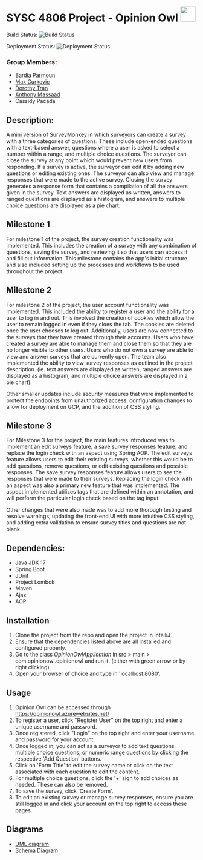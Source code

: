 # SYSC 4806 Project - Opinion Owl <img src="/images/owl.png" height="40px" width="auto">

Build Status: ![Build Status](https://github.com/bardia-p/OpinionOwl/actions/workflows/maven.yml/badge.svg)

Deployment Status: ![Deployment Status](https://github.com/bardia-p/OpinionOwl/actions/workflows/main_opinionowl.yml/badge.svg)

### Group Members:

- [Bardia Parmoun](https://github.com/bardia-p)
- [Max Curkovic](https://github.com/maxcurkovic)
- [Dorothy Tran](https://github.com/dorothytran)
- [Anthony Massaad](https://github.com/Anthony-Massaad)
- Cassidy Pacada

## Description:

A mini version of SurveyMonkey in which surveyors can create a survey with a three categories of questions. These include open-ended questions with a text-based answer,
questions where a user is asked to select a number within a range, and multiple choice questions. The surveyor can close the survey at any point which would prevent new users from responding.
If a survey is active, the surveyor can edit it by adding new questions or editing existing ones. The surveyor can also view and manage responses that were made to the active survey.
Closing the survey generates a response form that contains a compilation of all the answers given in the survey. Text answers are displayed as written, answers to ranged questions are
displayed as a histogram, and answers to multiple choice questions are displayed as a pie chart.

## Milestone 1

For milestone 1 of the project, the survey creation functionality was implemented. This includes the creation of a survey with any combination of questions, saving the survey, and
retrieving it so that users can access it and fill out information. This milestone contains the app's initial structure and also included setting up the processes and
workflows to be used throughout the project.

## Milestone 2

For milestone 2 of the project, the user account functionality was implemented. This included the ability to register a user and the ability for a user to log in and out.
This involved the creation of cookies which allow the user to remain logged in even if they cloes the tab. The cookies are deleted once the user chooses to log out. Additionally,
users are now connected to the surveys that they have created through their accounts. Users who have created a survey are able to manage them and close them so that they are no
longer visible to other users. Users who do not own a survey are able to view and answer surveys that are currently open. The team also implemented the ability to view survey 
responses as outlined in the project description. (ie. text answers are displayed as written, ranged answers are displayed as a histogram, and multiple choice answers are displayed
in a pie chart). 

Other smaller updates include security measures that were implemented to protect the endpoints from unauthorized access, configuration changes to allow for deployment on GCP, and 
the addition of CSS styling.

## Milestone 3

For Milestone 3 for the project, the main features introduced was to implement an edit surveys feature, a save survey responses feature, and replace the login check with an aspect using Spring AOP.
The edit surveys feature allows users to edit their existing surveys, whether this would be to add questions, remove questions, or edit existing questions and possible responses.
The save survey responses feature allows users to see the responses that were made to their surveys.
Replacing the login check with an aspect was also a primary new feature that was implemented. The aspect implemented utilizes tags that are defined within an annotation, and will perform the particular login check based on the tag input. 

Other changes that were also made was to add more thorough testing and resolve warnings, updating the front-end UI with more intuitive CSS styling, and adding extra validation to ensure survey titles and questions are not blank.
  
## Dependencies:

- Java JDK 17
- Spring Boot
- JUnit
- Project Lombok
- Maven
- Ajax
- AOP

## Installation

1. Clone the project from the repo and open the project in IntelliJ.
2. Ensure that the dependencies listed above are all installed and configured properly.
3. Go to the class _OpinionOwlApplication_ in src > main > com.opinionowl.opinionowl and run it. (either with green arrow or by right clicking)
4. Open your browser of choice and type in 'localhost:8080'.

## Usage

1. Opinion Owl can be accessed through https://opinionowl.azurewebsites.net/
2. To register a user, click "Register User" on the top right and enter a unique username and password.
3. Once registered, click "Login" on the top right and enter your username and password for your account.
4. Once logged in, you can act as a surveyor to add text questions, multiple choice questions, or numeric range questions by clicking the respective 'Add Question' buttons.
5. Click on 'Form Title' to edit the survey name or click on the text associated with each question to edit the content.
6. For multiple choice questions, click the '+' sign to add choices as needed. These can also be removed.
7. To save the survey, click 'Create Form'.
8. To edit an existing survey or manage survey responses, ensure you are still logged in and click your account on the top right to access these pages.

## Diagrams

- [UML diagram](diagrams/UML_Class_Diagram.png)
- [Schema Diagram](diagrams/ER_Diagram.png)
